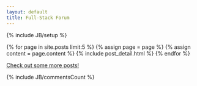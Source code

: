 ```yaml
---
layout: default
title: Full-Stack Forum
---
```

{% include JB/setup %}

<div class="blog-index">  
  {% for page in site.posts limit:5 %}
    {% assign page = page %}
    {% assign content = page.content %}
    {% include post_detail.html %}
  {% endfor %}
</div>

[Check out some more posts!]({{site.url}}/archive.html)

{% include JB/commentsCount %}

